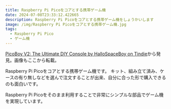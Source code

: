 ```yaml
---
title: Raspberry Pi Picoをコアとする携帯ゲーム機
date: 2024-07-08T23:33:12.422665
description: Raspberry Pi Picoをコアとする携帯ゲーム機をしょうかいします
image: /img/Raspberry Pi Picoをコアとする携帯ゲーム機.jpg
tags:
  - Raspberry Pi Pico
  - ゲーム機
---
```

[PicoBoy V2: The Ultimate DIY Console by HalloSpaceBoy on Tindie](https://www.tindie.com/products/hallospaceboy/picoboy-v2-the-ultimate-diy-console/)から発見。画像もここから転載。

Raspberry Pi Picoをコアとする携帯ゲーム機です。
キット、組み立て済み、ケースの有り無しなどを選んで注文することが出来、自分に合った形で購入できるのも面白いです。

Raspberry Pi Picoをそのまま利用することで非常にシンプルな部品でゲーム機を実現しています。




